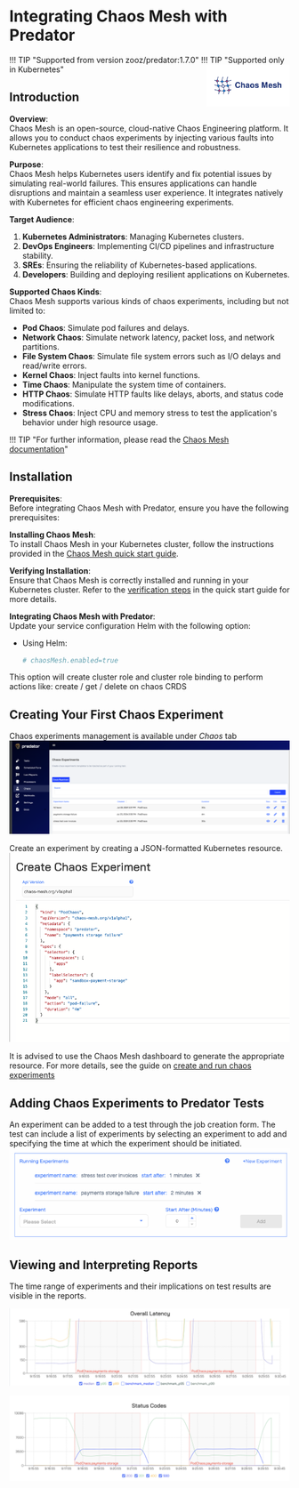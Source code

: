 # Integrating Chaos Mesh with Predator

!!! TIP "Supported from version zooz/predator:1.7.0"
!!! TIP "Supported only in Kubernetes"
<img src="images/chaos-mesh-logo.png" align="right" alt="Logo" width="150"/>
## Introduction

**Overview**:  
Chaos Mesh is an open-source, cloud-native Chaos Engineering platform. It allows you to conduct chaos experiments by injecting various faults into Kubernetes applications to test their resilience and robustness.

**Purpose**:  
Chaos Mesh helps Kubernetes users identify and fix potential issues by simulating real-world failures. This ensures applications can handle disruptions and maintain a seamless user experience. It integrates natively with Kubernetes for efficient chaos engineering experiments.

**Target Audience**:

1. **Kubernetes Administrators**: Managing Kubernetes clusters.
2. **DevOps Engineers**: Implementing CI/CD pipelines and infrastructure stability.
3. **SREs**: Ensuring the reliability of Kubernetes-based applications.
4. **Developers**: Building and deploying resilient applications on Kubernetes.

**Supported Chaos Kinds**:  
Chaos Mesh supports various kinds of chaos experiments, including but not limited to:

- **Pod Chaos**: Simulate pod failures and delays.
- **Network Chaos**: Simulate network latency, packet loss, and network partitions.
- **File System Chaos**: Simulate file system errors such as I/O delays and read/write errors.
- **Kernel Chaos**: Inject faults into kernel functions.
- **Time Chaos**: Manipulate the system time of containers.
- **HTTP Chaos**: Simulate HTTP faults like delays, aborts, and status code modifications.
- **Stress Chaos**: Inject CPU and memory stress to test the application's behavior under high resource usage.

!!! TIP "For further information, please read the [Chaos Mesh documentation](https://chaos-mesh.org/docs/)"

## Installation

**Prerequisites**:  
Before integrating Chaos Mesh with Predator, ensure you have the following prerequisites:

**Installing Chaos Mesh**:  
To install Chaos Mesh in your Kubernetes cluster, follow the instructions provided in the [Chaos Mesh quick start guide](https://chaos-mesh.org/docs/quick-start/).

**Verifying Installation**:  
Ensure that Chaos Mesh is correctly installed and running in your Kubernetes cluster. Refer to the [verification steps](https://chaos-mesh.org/docs/quick-start/#verify-the-installation) in the quick start guide for more details.

**Integrating Chaos Mesh with Predator**:  
Update your service configuration Helm with the following option:
- Using Helm:
  ```bash
  # chaosMesh.enabled=true

  ```
This option will create cluster role and cluster role binding to perform actions like: create / get / delete on chaos CRDS

## Creating Your First Chaos Experiment
Chaos experiments management is available under *Chaos* tab
![Screenshot](images/chaos-mesh-management.png)

Create an experiment by creating a JSON-formatted Kubernetes resource.
![Screenshot](images/chaos-mesh-create.png)

It is advised to use the Chaos Mesh dashboard to generate the appropriate resource. For more details, see the guide on
[create and run chaos experiments](https://chaos-mesh.org/docs/run-a-chaos-experiment/)

## Adding Chaos Experiments to Predator Tests
An experiment can be added to a test through the job creation form.
The test can include a list of experiments by selecting an experiment to add and specifying the time at which the experiment should be initiated.
![Screenshot](images/chaos-mesh-add.png)

## Viewing and Interpreting Reports
The time range of experiments and their implications on test results are visible in the reports.

![Screenshot](images/reports-chaos-mesh.png)

![Screenshot](images/reports-status-code-chaos-mesh.png)
